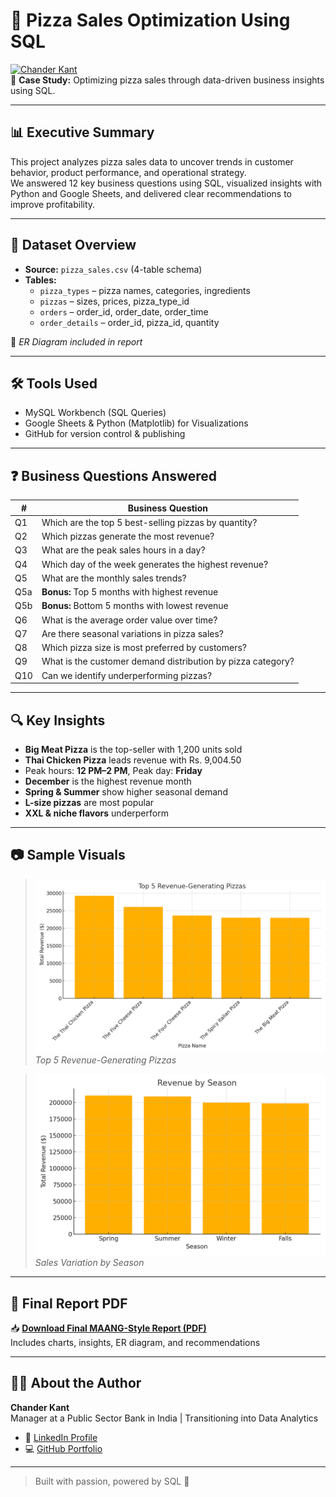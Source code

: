 # 🍕 Pizza Sales Optimization Using SQL

[![Chander Kant](https://img.shields.io/badge/Author-Chander%20Kant-blue)](https://www.linkedin.com/in/chandrkant/)  
🎯 **Case Study:** Optimizing pizza sales through data-driven business insights using SQL.

---

## 📊 Executive Summary

This project analyzes pizza sales data to uncover trends in customer behavior, product performance, and operational strategy.  
We answered 12 key business questions using SQL, visualized insights with Python and Google Sheets, and delivered clear recommendations to improve profitability.

---

## 🧾 Dataset Overview

- **Source:** `pizza_sales.csv` (4-table schema)
- **Tables:**
  - `pizza_types` – pizza names, categories, ingredients
  - `pizzas` – sizes, prices, pizza_type_id
  - `orders` – order_id, order_date, order_time
  - `order_details` – order_id, pizza_id, quantity

📎 *ER Diagram included in report*

---

## 🛠 Tools Used

- MySQL Workbench (SQL Queries)
- Google Sheets & Python (Matplotlib) for Visualizations
- GitHub for version control & publishing

---

## ❓ Business Questions Answered

| #   | Business Question |
|-----|-------------------|
| Q1  | Which are the top 5 best-selling pizzas by quantity? |
| Q2  | Which pizzas generate the most revenue? |
| Q3  | What are the peak sales hours in a day? |
| Q4  | Which day of the week generates the highest revenue? |
| Q5  | What are the monthly sales trends? |
| Q5a | **Bonus:** Top 5 months with highest revenue |
| Q5b | **Bonus:** Bottom 5 months with lowest revenue |
| Q6  | What is the average order value over time? |
| Q7  | Are there seasonal variations in pizza sales? |
| Q8  | Which pizza size is most preferred by customers? |
| Q9  | What is the customer demand distribution by pizza category? |
| Q10 | Can we identify underperforming pizzas? |

---

## 🔍 Key Insights

- **Big Meat Pizza** is the top-seller with 1,200 units sold
- **Thai Chicken Pizza** leads revenue with Rs. 9,004.50
- Peak hours: **12 PM–2 PM**, Peak day: **Friday**
- **December** is the highest revenue month
- **Spring & Summer** show higher seasonal demand
- **L-size pizzas** are most popular
- **XXL & niche flavors** underperform

---

## 📷 Sample Visuals

> ![Top 5 Revenue Pizzas](./visuals/Q2_pizza_revenue_chart.png)  
> *Top 5 Revenue-Generating Pizzas*

> ![Seasonal Sales](./visuals/Q7_seasonal_sales_chart.png)  
> *Sales Variation by Season*

---

## 📄 Final Report PDF

📥 **[Download Final MAANG-Style Report (PDF)](./report/ChanderKant_Pizza_SQL_Clean_Linked_Report_FINAL_WithCharts.pdf)**  
Includes charts, insights, ER diagram, and recommendations

---

## 🙋‍♂️ About the Author

**Chander Kant**  
Manager at a Public Sector Bank in India | Transitioning into Data Analytics  
- 💼 [LinkedIn Profile](https://www.linkedin.com/in/chandrkant/)  
- 💻 [GitHub Portfolio](https://github.com/chndrkant)

---

> Built with passion, powered by SQL 💪


